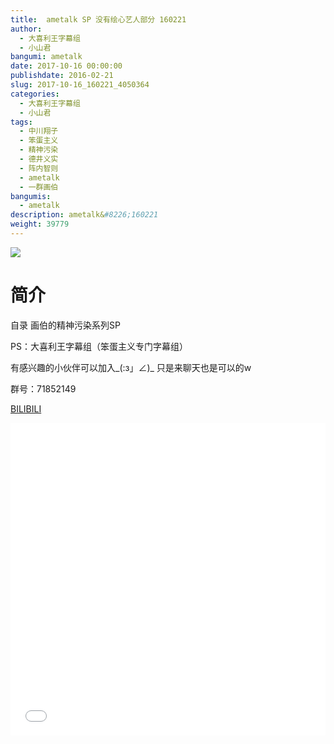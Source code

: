 ```yaml
---
title:  ametalk SP 没有绘心艺人部分 160221
author: 
  - 大喜利王字幕组
  - 小山君
bangumi: ametalk
date: 2017-10-16 00:00:00
publishdate: 2016-02-21
slug: 2017-10-16_160221_4050364
categories: 
  - 大喜利王字幕组
  - 小山君
tags: 
  - 中川翔子
  - 笨蛋主义
  - 精神污染
  - 德井义实
  - 阵内智则
  - ametalk
  - 一群画伯
bangumis: 
  - ametalk
description: ametalk&#8226;160221
weight: 39779
---
```


![](https://i.imgur.com/NivbU5Z.jpg)

# 简介  
自录 画伯的精神污染系列SP


PS：大喜利王字幕组（笨蛋主义专门字幕组） 


有感兴趣的小伙伴可以加入_(:з」∠)_  只是来聊天也是可以的w


群号：71852149

  [BILIBILI](https://www.bilibili.com/video/av4050364/)


<div class="vcontainer">  <iframe class='video' src="//www.bilibili.com/blackboard/player.html?aid=4050364" width="100%" height="500" frameborder="0" allowfullscreen="allowfullscreen"></iframe></div>
